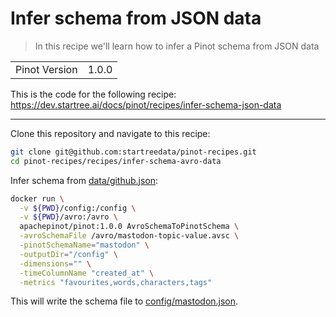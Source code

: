 # Infer schema from JSON data

> In this recipe we'll learn how to infer a Pinot schema from JSON data

<table>
  <tr>
    <td>Pinot Version</td>
    <td>1.0.0</td>
  </tr>
</table>

This is the code for the following recipe: https://dev.startree.ai/docs/pinot/recipes/infer-schema-json-data

***

Clone this repository and navigate to this recipe:

```bash
git clone git@github.com:startreedata/pinot-recipes.git
cd pinot-recipes/recipes/infer-schema-avro-data
```

Infer schema from  [data/github.json](data/github.json):

```bash
docker run \
  -v ${PWD}/config:/config \
  -v ${PWD}/avro:/avro \
  apachepinot/pinot:1.0.0 AvroSchemaToPinotSchema \
  -avroSchemaFile /avro/mastodon-topic-value.avsc \
  -pinotSchemaName="mastodon" \
  -outputDir="/config" \
  -dimensions="" \
  -timeColumnName "created_at" \
  -metrics "favourites,words,characters,tags"
```

This will write the schema file to [config/mastodon.json](config/mastodon.json).
